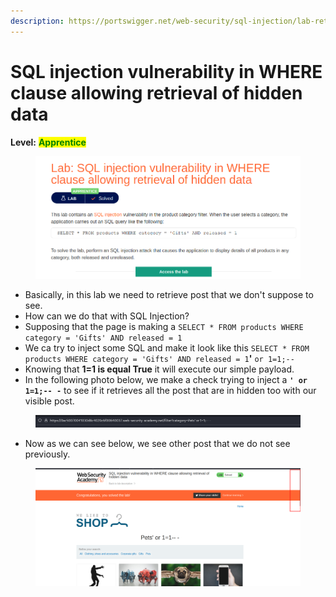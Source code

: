 ```yaml
---
description: https://portswigger.net/web-security/sql-injection/lab-retrieve-hidden-data
---
```


# SQL injection vulnerability in WHERE clause allowing retrieval of hidden data

**Level:** <mark style="color:green;">**Apprentice**</mark>

<figure><img src="../../../../../.gitbook/assets/SQL_injection1.png" alt=""><figcaption></figcaption></figure>

* Basically, in this lab we need to retrieve post that we don't suppose to see.
* How can we do that with SQL Injection?
* Supposing that the page is making a `SELECT * FROM products WHERE category = 'Gifts' AND released = 1`
* We ca try to inject some SQL and make it look like this `SELECT * FROM products WHERE category = 'Gifts' AND released = 1`**'**  `or 1=1;--`
* &#x20;Knowing that **1=1 is equal True** it will execute our simple payload.
* In the following photo below, we make a check trying to inject a **`' or 1=1;-- -`** to see if it retrieves all the post that are in hidden too with our visible post.

<figure><img src="../../../../../.gitbook/assets/SQL_injection2.png" alt=""><figcaption></figcaption></figure>

* Now as we can see below, we see other post that we do not see previously.

<figure><img src="../../../../../.gitbook/assets/SQL_injection3.png" alt=""><figcaption></figcaption></figure>
